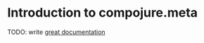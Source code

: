 # Introduction to compojure.meta

TODO: write [great documentation](http://jacobian.org/writing/what-to-write/)
